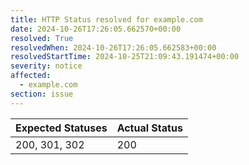 ```yaml
---
title: HTTP Status resolved for example.com
date: 2024-10-26T17:26:05.662570+00:00
resolved: True
resolvedWhen: 2024-10-26T17:26:05.662583+00:00
resolvedStartTime: 2024-10-25T21:09:43.191474+00:00
severity: notice
affected:
  - example.com
section: issue
---
```


| Expected Statuses | Actual Status  |
|-------------------|----------------|
| 200, 301, 302 | 200 |
